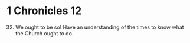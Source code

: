 # 1 Chronicles 12


32) We ought to be so!  Have an understanding of the times to know what the Church ought to do.
